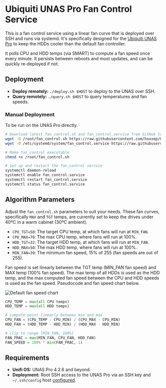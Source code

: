 # Ubiquiti UNAS Pro Fan Control Service

This is a fan control service using a linear fan curve that is deployed over SSH and runs via systemd. It's specifically designed for the [Ubiquiti UNAS Pro](https://ui.com/us/en/integrations/network-storage) to keep the HDDs cooler than the default fan controller.

It polls CPU and HDD temps (via SMART) to compute a fan speed once every minute. It persists between reboots and most updates, and can be quickly re-deployed if not.

## Deployment

- **Deploy remotely:** `./deploy.sh $HOST` to deploy to the UNAS over SSH.
- **Query remotely:** `./query.sh $HOST` to query temperatures and fan speeds.

### Manual Deployment

To be run on the UNAS Pro directly.
```bash
# Download latest fan_control.sh and fan_control.service from GitHub to their destinations
wget -O /root/fan_control.sh https://raw.githubusercontent.com/hoxxep/UNAS-Pro-fan-control/refs/heads/main/fan_control.sh
wget -O /etc/systemd/system/fan_control.service https://raw.githubusercontent.com/hoxxep/UNAS-Pro-fan-control/refs/heads/main/fan_control.service

# Make fan_control executable
chmod +x /root/fan_control.sh

# Set up and restart the fan_control service
systemctl daemon-reload
systemctl enable fan_control.service
systemctl restart fan_control.service
systemctl status fan_control.service
```

## Algorithm Parameters

Adjust the `fan_control.sh` parameters to suit your needs. These fan curves, specifically `MAX` and `TGT` temps, are currently set to keep the drives under 40ºC in a warm cabinet (30ºC ambient).

- `CPU_TGT=50`: The target CPU temp, at which fans will run at `MIN_FAN`.
- `CPU_MAX=70`: The max CPU temp, where fans will run at 100%.
- `HDD_TGT=32`: The target HDD temp, at which fans will run at `MIN_FAN`.
- `HDD_MAX=50`: The max HDD temp, where fans will run at 100%.
- `MIN_FAN=39`: The minimum fan speed, 15% of 255 (fan speeds are out of 255).

Fan speed is set linearly between the TGT temp (MIN_FAN fan speed) and MAX temp (100% fan speed). The max temp of all HDDs is used as the HDD temp, and the max computed fan speed between the CPU and HDD speeds is used as the fan speed. Pseudocode and fan speed chart below.

![Default fan speed chart](https://github.com/hoxxep/UNAS-Pro-fan-control/blob/main/CHART.png?raw=true)

```python
CPU_TEMP = max(all CPU temps)
HDD_TEMP = max(all HDD temps)

# compute point linearly between min and max
CPU_FAN = (CPU_TEMP - CPU_MIN) / (CPU_MAX - CPU_MIN)
HDD_FAN = (HDD_TEMP - HDD_MIN) / (HDD_MAX - HDD_MIN)

# clip to range [MIN_FAN, 100%]
FAN_FRAC = max(MIN_FAN, CPU_FAN, HDD_FAN)
FAN_SPEED = 100% * min(FAN_FRAC, 1)
```

## Requirements

- **Unifi OS:** UNAS Pro 4.2.6 and beyond.
- **Deployment:** Root SSH access to the UNAS Pro via an SSH key and `~/.ssh/config` host [configured](https://goteleport.com/blog/how-to-set-up-ssh-keys/).

